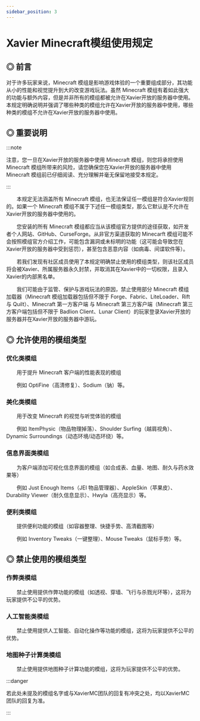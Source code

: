 ```yaml
---
sidebar_position: 3
---
```


# Xavier Minecraft模组使用规定

## ◎ 前言

对于许多玩家来说，Minecraft 模组是影响游戏体验的一个重要组成部分，其功能从小的性能和视觉提升到大的改变游戏玩法。虽然 Minecraft 模组有着如此强大的功能与额外内容，但是并非所有的模组都被允许在Xavier开放的服务器中使用。本规定明确说明并强调了哪些种类的模组允许在Xavier开放的服务器中使用，哪些种类的模组不允许在Xavier开放的服务器中使用。

## ◎ 重要说明

:::note

注意，您一旦在Xavier开放的服务器中使用 Minecraft 模组，则您将承担使用 Minecraft 模组所带来的风险，请您确保您在Xavier开放的服务器中使用 Minecraft 模组前已仔细阅读、充分理解并毫无保留地接受本规定。

:::

  本规定无法涵盖所有 Minecraft 模组，也无法保证任一模组是符合Xavier规则的。如果一个 Minecraft 模组不属于下述任一模组类型，那么它默认是不允许在Xavier开放的服务器中使用的。

  您安装的所有 Minecraft 模组都应当从该模组官方提供的途径获取，如开发者个人网站、GitHub、CurseForge。从非官方渠道获取的 Minecarft 模组可能不会按照模组官方介绍工作，可能包含漏洞或未标明的功能（这可能会导致您在Xavier开放的服务器中受到惩罚），甚至包含恶意内容（如病毒、间谍软件等）。

  若我们发现有社区成员使用了本规定明确禁止使用的模组类型，则该社区成员将会被Xavier、所属服务器永久封禁，并取消其在Xavier中的一切权限，且录入Xavier的内部黑名单。

  我们可能由于监管、保护与游戏玩法的原因，禁止使用部分 Minecraft 模组加载器（Minecraft 模组加载器包括但不限于 Forge、Fabric、LiteLoader、Rift 与 Quilt）、Minecraft 第一方客户端 与 Minecraft 第三方客户端（Minecraft 第三方客户端包括但不限于 Badlion Client、Lunar Client）的玩家登录Xavier开放的服务器并在Xavier开放的服务器中游玩。

## ◎ 允许使用的模组类型

### 优化类模组

  用于提升 Minecraft 客户端的性能表现的模组

  例如 OptiFine（高清修复）、Sodium（钠）等。

### 美化类模组

  用于改变 Minecraft 的视觉与听觉体验的模组

  例如 ItemPhysic（物品物理掉落）、Shoulder Surfing（越肩视角）、Dynamic Surroundings（动态环境/动态环绕）等。

### 信息界面类模组

  为客户端添加可视化信息界面的模组（如合成表、血量、地图、耐久与药水效果等）

  例如 Just Enough Items（JEI 物品管理器）、AppleSkin（苹果皮）、Durability Viewer（耐久信息显示）、Hwyla（高亮显示）等。

### 便利类模组

  提供便利功能的模组（如容器整理、快捷手势、高清截图等）

  例如 Inventory Tweaks（一键整理）、Mouse Tweaks（鼠标手势）等。

## ◎ 禁止使用的模组类型

### 作弊类模组

  禁止使用提供作弊功能的模组（如透视、穿墙、飞行与杀戮光环等），这将为玩家提供不公平的优势。

### 人工智能类模组

  禁止使用提供人工智能、自动化操作等功能的模组，这将为玩家提供不公平的优势。

### 地图种子计算类模组

  禁止使用提供地图种子计算功能的模组，这将为玩家提供不公平的优势。

:::danger

若此处未提及的模组名字或与XavierMC团队的回复有冲突之处，均以XavierMC团队的回复为准。

:::